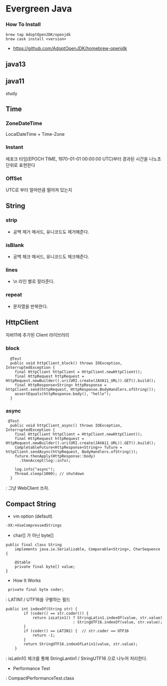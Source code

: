 # Evergreen Java

### How To Install 

```shell script
brew tap AdoptOpenJDK/openjdk
brew cask install <version>
```
- https://github.com/AdoptOpenJDK/homebrew-openjdk
## java13 

## java11
study

## Time

### ZoneDateTime

LocalDateTime + Time-Zone 

### Instant

에포크 타임(EPOCH TIME, 1970-01-01 00:00:00 UTC)부터 경과된 시간을 나노초 단위로 표현한다

### OffSet

UTC로 부터 얼마만큼 떨어져 있는지 


## String

### strip

- 공백 제거 메서드, 유니코드도 제거해준다.

### isBlank

- 공백 체크 메서드, 유니코드도 체크해준다.

### lines

- \n 라인 별로 잘라준다.

### repeat

- 문자열을 반복한다.

## HttpClient

자바11에 추가된 Client 라이브러리

### block
~~~
  @Test
  public void httpClient_block() throws IOException, InterruptedException {
    final HttpClient httpClient = HttpClient.newHttpClient();
    final HttpRequest httpRequest = HttpRequest.newBuilder().uri(URI.create(JAVA11_URL)).GET().build();
    final HttpResponse<String> httpResponse = httpClient.send(httpRequest, HttpResponse.BodyHandlers.ofString());
    assertEquals(httpResponse.body(), "hello");
  }
~~~
	
### async

~~~
 @Test
  public void httpClient_async() throws IOException, InterruptedException {
    final HttpClient httpClient = HttpClient.newHttpClient();
    final HttpRequest httpRequest = HttpRequest.newBuilder().uri(URI.create(JAVA11_URL)).GET().build();
    CompletableFuture<HttpResponse<String>> future = httpClient.sendAsync(httpRequest, BodyHandlers.ofString());
    future.thenApply(HttpResponse::body)
      .thenAccept(log::info);

    log.info("async");
    Thread.sleep(1000); // shutdown
  }
~~~

: 그냥 WebClient 쓰자.



## Compact String 

- vm option (default)
```
-XX:+UseCompressedStrings
```

- char[] 가 아닌 byte[]

```
public final class String
    implements java.io.Serializable, Comparable<String>, CharSequence {

    @Stable
    private final byte[] value;
}
```

- How It Works

```
 private final byte coder;
```
: LATIN1 / UTF16을 구별하는 필드

```
public int indexOf(String str) {
        if (coder() == str.coder()) {
            return isLatin1() ? StringLatin1.indexOf(value, str.value)
                              : StringUTF16.indexOf(value, str.value);
        }
        if (coder() == LATIN1) {  // str.coder == UTF16
            return -1;
        }
        return StringUTF16.indexOfLatin1(value, str.value);
    }

```
: isLatin1() 체크를 통해 StringLantin1 / StringUTF16 으로 나누어 처리한다. 


- Performance Test 

: CompactPerformanceTest.class




